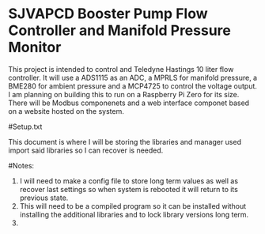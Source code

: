 # SJVAPCD Booster Pump Flow Controller and Manifold Pressure Monitor
This project is intended to control and Teledyne Hastings 10 liter flow controller. It will use a ADS1115 as an ADC, a MPRLS for manifold pressure, a BME280 for ambient pressure and a MCP4725 to control the voltage output. I am planning on building this to run  on a Raspberry Pi Zero for its size. There will be Modbus componenets and a web interface componet based on a website hosted on the system.

#Setup.txt 

This document is where I will be storing the libraries and manager used import said libraries so I can recover is needed.

#Notes:

1. I will need to make a config file to store long term values as well as recover last settings so when system is rebooted it will return to its previous state.
2. This will need to be a compiled program so it can be installed without installing the additional libraries and to lock library versions long term.
3. 
